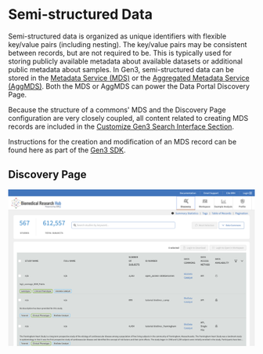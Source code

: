 
# Semi-structured Data

Semi-structured data is organized as unique identifiers with flexible key/value pairs (including nesting). The key/value pairs may be consistent between records, but are not required to be. This is typically used for storing publicly available metadata about available datasets or additional public metadata about samples. In Gen3, semi-structured data can be stored in the [Metadata Service (MDS)][MDS] or the [Aggregated Metadata Service (AggMDS)][AggMDS].  Both the MDS or AggMDS can power the Data Portal Discovery Page.


Because the structure of a commons' MDS and the Discovery Page configuration are very closely coupled, all content related to creating MDS records are included in the [Customize Gen3 Search Interface Section][Customize Gen3 Search Interface Section].

Instructions for the creation and modification of an MDS record can be found here as part of the [Gen3 SDK][Gen3 SDK Discovery Page].

## Discovery Page
![BRH Discovery Page](img/BRH_Discovery_Page.png)

<!-- Links -->

[MDS]: https://github.com/uc-cdis/metadata-service
[AggMDS]: https://github.com/uc-cdis/agg-metadata
[Customize Gen3 Search Interface Section]: customize-search.md
[Gen3 SDK Discovery Page]: https://github.com/uc-cdis/gen3sdk-python/blob/master/gen3/cli/discovery.py
